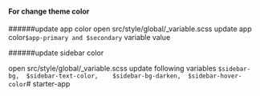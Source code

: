 #### For change theme color
######update app color 
open src/style/global/_variable.scss
update app color```$app-primary and $secondary``` variable value

######update sidebar color 

 open src/style/global/_variable.scss
 update following variables
``
$sidebar-bg, 
$sidebar-text-color,   
$sidebar-bg-darken, 
$sidebar-hover-color
``# starter-app
